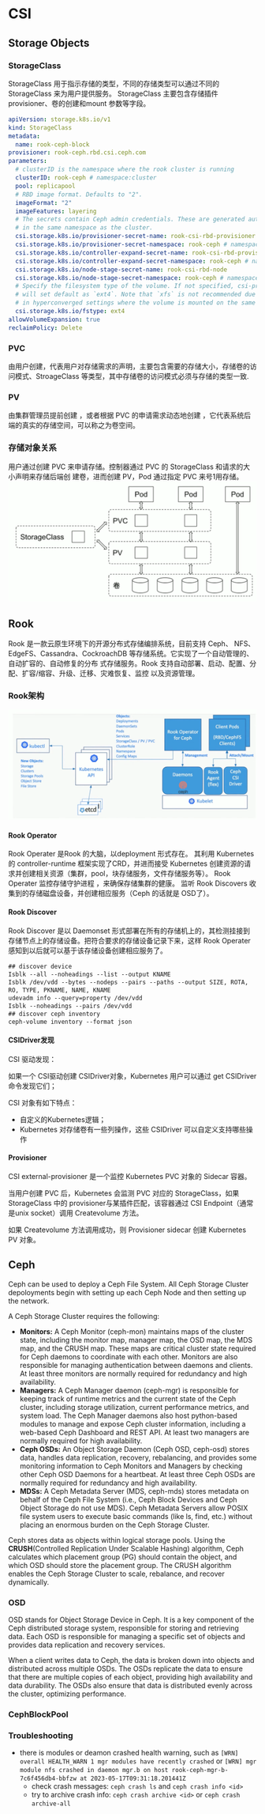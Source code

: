 # CSI

## Storage Objects
### StorageClass
StorageClass 用于指示存储的类型，不同的存储类型可以通过不同的 StorageClass 来为用户提供服务。
StorageClass 主要包含存储插件 provisioner、卷的创建和mount 参数等字段。

```YAML
apiVersion: storage.k8s.io/v1
kind: StorageClass
metadata:
  name: rook-ceph-block
provisioner: rook-ceph.rbd.csi.ceph.com
parameters:
  # clusterID is the namespace where the rook cluster is running
  clusterID: rook-ceph # namespace:cluster
  pool: replicapool
  # RBD image format. Defaults to "2".
  imageFormat: "2"
  imageFeatures: layering
  # The secrets contain Ceph admin credentials. These are generated automatically by the operator
  # in the same namespace as the cluster.
  csi.storage.k8s.io/provisioner-secret-name: rook-csi-rbd-provisioner
  csi.storage.k8s.io/provisioner-secret-namespace: rook-ceph # namespace:cluster
  csi.storage.k8s.io/controller-expand-secret-name: rook-csi-rbd-provisioner
  csi.storage.k8s.io/controller-expand-secret-namespace: rook-ceph # namespace:cluster
  csi.storage.k8s.io/node-stage-secret-name: rook-csi-rbd-node
  csi.storage.k8s.io/node-stage-secret-namespace: rook-ceph # namespace:cluster
  # Specify the filesystem type of the volume. If not specified, csi-provisioner
  # will set default as `ext4`. Note that `xfs` is not recommended due to potential deadlock
  # in hyperconverged settings where the volume is mounted on the same node as the osds.
  csi.storage.k8s.io/fstype: ext4
allowVolumeExpansion: true
reclaimPolicy: Delete
```

### PVC
由用户创建，代表用户对存储需求的声明，主要包含需要的存储大小，存储卷的访问模式、StroageClass 等类型，其中存储卷的访问模式必须与存储的类型一致.
### PV
由集群管理员提前创建 ，或者根据 PVC 的申请需求动态地创建 ，它代表系统后端的真实的存储空间，可以称之为卷空间。

### 存储对象关系
用户通过创建 PVC 来申请存储。控制器通过 PVC 的 StorageClass 和请求的大小声明来存储后端创
建卷，进而创建 PV，Pod 通过指定 PVC 来号1用存储。
![](resources/storage-objects-relationship.png)

## Rook
Rook 是一款云原生环境下的开源分布式存储编排系统，目前支持 Ceph、 NFS、 EdgeFS、Cassandra、CockroachDB 等存储系统。它实现了一个自动管理的、自动扩容的、自动修复的分布
式存储服务。Rook 支持自动部署、启动、配置、分配、扩容/缩容、升级、迁移、灾难恢复、监控
以及资源管理。
### Rook架构
![](resources/rook-architecture.png)
#### Rook Operator
Rook Operater 是Rook 的大脑，以deployment 形式存在。
其利用 Kubernetes 的 controller-runtime 框架实现了CRD，并进而接受 Kubernetes 创建资源的请求并创建相关资源（集群，pool，块存储服务，文件存储服务等）。
Rook Operater 监控存储守护进程 ，来确保存储集群的健康。
监听 Rook Discovers 收集到的存储磁盘设备，并创建相应服务（Ceph 的话就是 OSD了）。 
#### Rook Discover
Rook Discover 是以 Daemonset 形式部署在所有的存储机上的，其检测挂接到存储节点上的存储设备。把符合要求的存储设备记录下来，这样 Rook Operater 感知到以后就可以基于该存储设备创建相应服务了。

```shell
## discover device
Isblk --all --noheadings --list --output KNAME
Isblk /dev/vdd --bytes --nodeps --pairs --paths --output SIZE, ROTA, RO, TYPE, PKNAME, NAME, KNAME
udevadm info --query=property /dev/vdd
Isblk --noheadings --pairs /dev/vdd 
## discover ceph inventory 
ceph-volume inventory --format json
```
#### CSIDriver发现
CSI 驱动发现：

如果一个 CSI驱动创建 CSIDriver对象，Kubernetes 用户可以通过 get CSIDriver命令发现它们；

CSI 对象有如下特点：

* 自定义的Kubernetes逻辑；
* Kubernetes 对存储卷有一些列操作，这些 CSIDriver 可以自定义支持哪些操作

#### Provisioner
CSI external-provisioner 是一个监控 Kubernetes PVC 对象的 Sidecar 容器。

当用户创建 PVC 后，Kubernetes 会监测 PVC 对应的 StorageClass，如果 StorageClass 中的 provisioner与某插件匹配，该容器通过 CSI Endpoint（通常是unix socket）调用 Createvolume 方法。

如果 Createvolume 方法调用成功，则 Provisioner sidecar 创建 Kubernetes PV 对象。

## Ceph
Ceph can be used to deploy a Ceph File System. All Ceph Storage Cluster depoloyments begin with setting up each Ceph Node and then setting up the network.

A Ceph Storage Cluster requires the following:

- **Monitors:** A Ceph Monitor (ceph-mon) maintains maps of the cluster state, including the monitor map, manager map, the OSD map, the MDS map, and the CRUSH map. These maps are critical cluster state required for Ceph daemons to coordinate with each other. Monitors are also responsible for managing authentication between daemons and clients. At least three monitors are normally required for redundancy and high availability.
- **Managers:** A Ceph Manager daemon (ceph-mgr) is responsible for keeping track of runtime metrics and the current state of the Ceph cluster, including storage utilization, current performance metrics, and system load. The Ceph Manager daemons also host python-based modules to manage and expose Ceph cluster information, including a web-based Ceph Dashboard and REST API. At least two managers are normally required for high availability.
- **Ceph OSDs:** An Object Storage Daemon (Ceph OSD, ceph-osd) stores data, handles data replication, recovery, rebalancing, and provides some monitoring information to Ceph Monitors and Managers by checking other Ceph OSD Daemons for a heartbeat. At least three Ceph OSDs are normally required for redundancy and high availability.
- **MDSs:** A Ceph Metadata Server (MDS, ceph-mds) stores metadata on behalf of the Ceph File System (i.e., Ceph Block Devices and Ceph Object Storage do not use MDS). Ceph Metadata Servers allow POSIX file system users to execute basic commands (like ls, find, etc.) without placing an enormous burden on the Ceph Storage Cluster.

Ceph stores data as objects within logical storage pools. Using the **CRUSH**(Controlled Replication Under Scalable Hashing) algorithm, Ceph calculates which placement group (PG) should contain the object, and which OSD should store the placement group. The CRUSH algorithm enables the Ceph Storage Cluster to scale, rebalance, and recover dynamically.
### OSD
OSD stands for Object Storage Device in Ceph. It is a key component of the Ceph distributed storage system, responsible for storing and retrieving data. Each OSD is responsible for managing a specific set of objects and provides data replication and recovery services.

When a client writes data to Ceph, the data is broken down into objects and distributed across multiple OSDs. The OSDs replicate the data to ensure that there are multiple copies of each object, providing high availability and data durability. The OSDs also ensure that data is distributed evenly across the cluster, optimizing performance.

### CephBlockPool

### Troubleshooting
* there is modules or deamon crashed health warning, such as `[WRN] overall HEALTH_WARN 1 mgr modules have recently crashed` or `[WRN] mgr module nfs crashed in daemon mgr.b on host rook-ceph-mgr-b-7c6f456db4-bbfzw at 2023-05-17T09:31:18.201441Z`
  * check crash messages: `ceph crash ls` and `ceph crash info <id>`
  * try to archive crash info: `ceph crash archive <id>` or `ceph crash archive-all`

